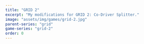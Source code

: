 ```yaml
---
title: "GRID 2"
excerpt: "My modifications for GRID 2: Co-Driver Splitter."
image: "assets/img/games/grid-2.jpg"
parent-series: "grid"
game-series: "grid-2"
order: 0
---
```

